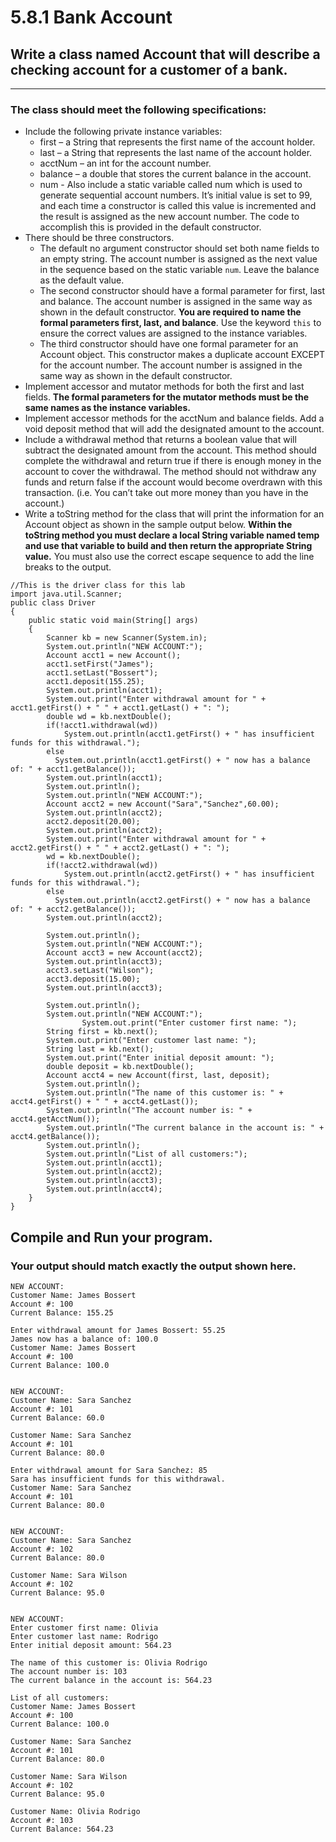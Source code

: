 # 5.8.1 Bank Account
## <b>Write a class named Account that will describe a checking account for a customer of a bank.</b>
- - -
### <b>The class should meet the following specifications:</b>

* Include the following private instance variables:
  * first – a String that represents the first name of the account holder.
  * last – a String that represents the last name of the account holder.
  * acctNum – an int for the account number.
  * balance – a double that stores the current balance in the account.
  * num - Also include a static variable called num which is used to generate sequential account numbers. It’s initial value is set to 99, and each time a constructor is called this value is incremented and the result is assigned as the new account number. The code to accomplish this is provided in the default constructor.
* There should be three constructors.
  * The default no argument constructor should set both name fields to an empty string. The account number is assigned as the next value in the sequence based on the static variable `num`. Leave the balance as the default value.
  * The second constructor should have a formal parameter for first, last and balance. The account number is assigned in the same way as shown in the default constructor. <b>You are required to name the formal parameters first, last, and balance</b>. Use the keyword `this` to ensure the correct values are assigned to the instance variables.
  * The third constructor should have one formal parameter for an Account object. This constructor makes a duplicate account EXCEPT for the account number. The account number is assigned in the same way as shown in the default constructor.
* Implement accessor and mutator methods for both the first and last fields. <b>The formal parameters for the mutator methods must be the same names as the instance variables.</b>
* Implement accessor methods for the acctNum and balance fields.
Add a void deposit method that will add the designated amount to the account.
* Include a withdrawal method that returns a boolean value that will subtract the designated amount from the account. This method should complete the withdrawal and return true if there is enough money in the account to cover the withdrawal. The method should not withdraw any funds and return false if the account would become overdrawn with this transaction. (i.e. You can’t take out more money than you have in the account.)
* Write a toString method for the class that will print the information for an Account object as shown in the sample output below. <b>Within the toString method you must declare a local String variable named temp and use that variable to build and then return the appropriate String value.</b> You must also use the correct escape sequence to add the line breaks to the output.
```
//This is the driver class for this lab
import java.util.Scanner;
public class Driver
{
    public static void main(String[] args) 
    {
        Scanner kb = new Scanner(System.in);
        System.out.println("NEW ACCOUNT:");
        Account acct1 = new Account();
        acct1.setFirst("James");
        acct1.setLast("Bossert");
        acct1.deposit(155.25);
        System.out.println(acct1);
        System.out.print("Enter withdrawal amount for " + acct1.getFirst() + " " + acct1.getLast() + ": ");
        double wd = kb.nextDouble();
        if(!acct1.withdrawal(wd))
            System.out.println(acct1.getFirst() + " has insufficient funds for this withdrawal.");
        else
          System.out.println(acct1.getFirst() + " now has a balance of: " + acct1.getBalance());
        System.out.println(acct1);
        System.out.println();
        System.out.println("NEW ACCOUNT:");
        Account acct2 = new Account("Sara","Sanchez",60.00);
        System.out.println(acct2);
        acct2.deposit(20.00);
        System.out.println(acct2);
        System.out.print("Enter withdrawal amount for " + acct2.getFirst() + " " + acct2.getLast() + ": ");
        wd = kb.nextDouble();
        if(!acct2.withdrawal(wd))
            System.out.println(acct2.getFirst() + " has insufficient funds for this withdrawal.");
        else
          System.out.println(acct2.getFirst() + " now has a balance of: " + acct2.getBalance());
        System.out.println(acct2);

        System.out.println();
        System.out.println("NEW ACCOUNT:");
        Account acct3 = new Account(acct2);
        System.out.println(acct3);
        acct3.setLast("Wilson");
        acct3.deposit(15.00);
        System.out.println(acct3);
        
        System.out.println();
        System.out.println("NEW ACCOUNT:");
                System.out.print("Enter customer first name: ");
        String first = kb.next();
        System.out.print("Enter customer last name: ");
        String last = kb.next();
        System.out.print("Enter initial deposit amount: ");
        double deposit = kb.nextDouble();
        Account acct4 = new Account(first, last, deposit);
        System.out.println();
        System.out.println("The name of this customer is: " + acct4.getFirst() + " " + acct4.getLast());
        System.out.println("The account number is: " + acct4.getAcctNum());
        System.out.println("The current balance in the account is: " + acct4.getBalance());
        System.out.println();
        System.out.println("List of all customers:");
        System.out.println(acct1);
        System.out.println(acct2);
        System.out.println(acct3);
        System.out.println(acct4);
    }
}
```

## <b>Compile and Run your program.</b>
### <b>Your output should match exactly the output shown here.</b>
```
NEW ACCOUNT:
Customer Name: James Bossert
Account #: 100
Current Balance: 155.25

Enter withdrawal amount for James Bossert: 55.25
James now has a balance of: 100.0
Customer Name: James Bossert
Account #: 100
Current Balance: 100.0


NEW ACCOUNT:
Customer Name: Sara Sanchez
Account #: 101
Current Balance: 60.0

Customer Name: Sara Sanchez
Account #: 101
Current Balance: 80.0

Enter withdrawal amount for Sara Sanchez: 85
Sara has insufficient funds for this withdrawal.
Customer Name: Sara Sanchez
Account #: 101
Current Balance: 80.0


NEW ACCOUNT:
Customer Name: Sara Sanchez
Account #: 102
Current Balance: 80.0

Customer Name: Sara Wilson
Account #: 102
Current Balance: 95.0


NEW ACCOUNT:
Enter customer first name: Olivia
Enter customer last name: Rodrigo
Enter initial deposit amount: 564.23

The name of this customer is: Olivia Rodrigo
The account number is: 103
The current balance in the account is: 564.23

List of all customers:
Customer Name: James Bossert
Account #: 100
Current Balance: 100.0

Customer Name: Sara Sanchez
Account #: 101
Current Balance: 80.0

Customer Name: Sara Wilson
Account #: 102
Current Balance: 95.0

Customer Name: Olivia Rodrigo
Account #: 103
Current Balance: 564.23
```